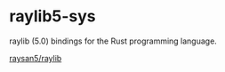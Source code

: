 # raylib5-sys

raylib (5.0) bindings for the Rust programming language.

[raysan5/raylib](https://github.com/raysan5/raylib/tree/5.0?tab=readme-ov-file)
